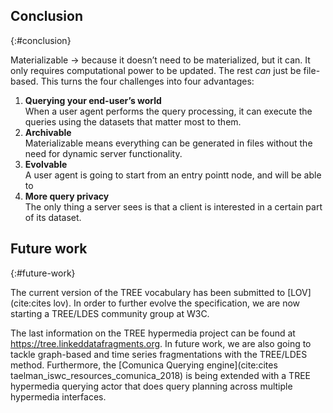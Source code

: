 ## Conclusion
{:#conclusion}

Materializable → because it doesn’t need to be materialized, but it can.
It only requires computational power to be updated. The rest _can_ just be file-based.
This turns the four challenges into four advantages:

 1. __Querying your end-user’s world__<br/>
When a user agent performs the query processing, it can execute the queries using the datasets that matter most to them.
 2. __Archivable__<br/>
Materializable means everything can be generated in files without the need for dynamic server functionality.
 3. __Evolvable__<br/>
A user agent is going to start from an entry pointt node, and will be able to 
 4. __More query privacy__<br/>
The only thing a server sees is that a client is interested in a certain part of its dataset.

## Future work
{:#future-work}

The current version of the TREE vocabulary has been submitted to [LOV](cite:cites lov).
In order to further evolve the specification, we are now starting a TREE/LDES community group at W3C.

The last information on the TREE hypermedia project can be found at https://tree.linkeddatafragments.org.
In future work, we are also going to tackle graph-based and time series fragmentations with the TREE/LDES method.
Furthermore, the [Comunica Querying engine](cite:cites taelman_iswc_resources_comunica_2018) is being extended with a TREE hypermedia querying actor that does query planning across multiple hypermedia interfaces.
